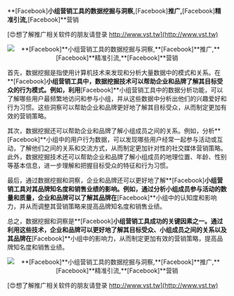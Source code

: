 **[Facebook]**小组营销工具的数据挖掘与洞察,**[Facebook]**推广,**[Facebook]**精准引流,**[Facebook]**营销

[😍想了解推广相关软件的朋友请登录 http://www.vst.tw](http://www.vst.tw)

 <center><img src="https://vst.tw/MP4/tuiguang/png/0.png" alt="**[Facebook]**小组营销工具的数据挖掘与洞察,**[Facebook]**推广,**[Facebook]**精准引流,**[Facebook]**营销"></center>

首先，数据挖掘是指使用计算机技术来发现和分析大量数据中的模式和关系。在**[Facebook]**小组营销工具中，数据挖掘技术可以帮助企业和品牌了解其目标受众的行为模式。例如，利用**[Facebook]**小组营销工具中的数据分析功能，可以了解哪些用户最频繁地访问和参与小组，并从这些数据中分析出他们的兴趣爱好和行为习惯。这些洞察可以帮助企业和品牌更好地了解其目标受众，从而制定更加有效的营销策略。

其次，数据挖掘还可以帮助企业和品牌了解小组成员之间的关系。例如，分析**[Facebook]**小组中的用户行为数据，可以发现哪些用户经常一起参与活动或互动，了解他们之间的关系和交流方式，从而制定更加针对性的社交媒体营销策略。此外，数据挖掘技术还可以帮助企业和品牌了解小组成员的地理位置、年龄、性别等基本信息，进一步理解和把握目标受众的特征和行为习惯。

最后，通过数据挖掘和洞察，企业和品牌还可以更好地了解**[Facebook]**小组营销工具对其品牌知名度和销售业绩的影响。例如，通过分析小组成员参与活动的数量和质量，企业和品牌可以了解其品牌在**[Facebook]**小组中的认知度和影响力，并从而调整其营销策略来提高品牌知名度和销售业绩。

总之，数据挖掘和洞察是**[Facebook]**小组营销工具成功的关键因素之一。通过利用这些技术，企业和品牌可以更好地了解其目标受众、小组成员之间的关系以及其品牌在**[Facebook]**小组中的影响力，从而制定更加有效的营销策略，提高品牌知名度和销售业绩。

 <center><img src="https://vst.tw/MP4/tuiguang/png/0.png" alt="**[Facebook]**小组营销工具的数据挖掘与洞察,**[Facebook]**推广,**[Facebook]**精准引流,**[Facebook]**营销"></center>

[😍想了解推广相关软件的朋友请登录 http://www.vst.tw](http://www.vst.tw)




